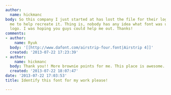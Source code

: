 ```yaml
---
author:
  name: hickmanc
body: So this company I just started at has lost the file for their logo and has asked
  me to help recreate it. Thing is, nobody has any idea what font was used in the
  logo. I was hoping you guys could help me out. Thanks!
comments:
- author:
    name: Ryuk
  body: '[[http://www.dafont.com/airstrip-four.font|Airstrip 4]]'
  created: '2013-07-22 17:23:39'
- author:
    name: hickmanc
  body: Thank you!! More brownie points for me. This place is awesome.
  created: '2013-07-22 18:07:47'
date: '2013-07-22 17:03:53'
title: Identify this font for my work please!

---
```

